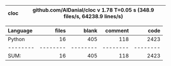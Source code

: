 cloc|github.com/AlDanial/cloc v 1.78  T=0.05 s (348.9 files/s, 64238.9 lines/s)
--- | ---

Language|files|blank|comment|code
:-------|-------:|-------:|-------:|-------:
Python|16|405|118|2423
--------|--------|--------|--------|--------
SUM:|16|405|118|2423
